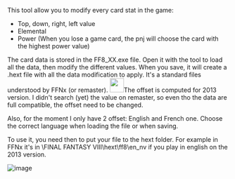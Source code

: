 This tool allow you to modify every card stat in the game:
- Top, down, right, left value
- Elemental
- Power (When you lose a game card, the pnj will choose the card with the highest power value)

The card data is stored in the FF8_XX.exe file. Open it with the tool to load all the data, then modify the different values.
When you save, it will create a .hext file with all the data modification to apply. It's a standard files understood by FFNx (or remaster).
<img src="https://github.com/user-attachments/assets/9c0ae324-458f-452a-bd15-77dc442bd4a8" width="32" height="32"></img>The offset is computed for 2013 version. I didn't search (yet) the value on remaster, so even tho the data are full compatible, the offset need to be changed.

Also, for the moment I only have 2 offset: English and French one. Choose the correct language when loading the file or when saving.

To use it, you need then to put your file to the hext folder. For example in FFNx it's in \FINAL FANTASY VIII\hext\ff8\en_nv if you play in english on the 2013 version.

![image](https://github.com/user-attachments/assets/857d7f66-d668-449a-a937-4005cb209dd0)

